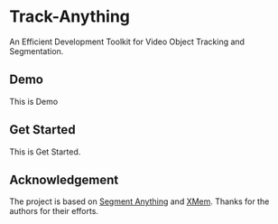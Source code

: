 # Track-Anything
An Efficient Development Toolkit for Video Object Tracking and Segmentation.

## Demo

This is Demo
## Get Started

This is Get Started.
## Acknowledgement

The project is based on [Segment Anything](https://github.com/facebookresearch/segment-anything) and [XMem](https://github.com/hkchengrex/XMem). Thanks for the authors for their efforts.
